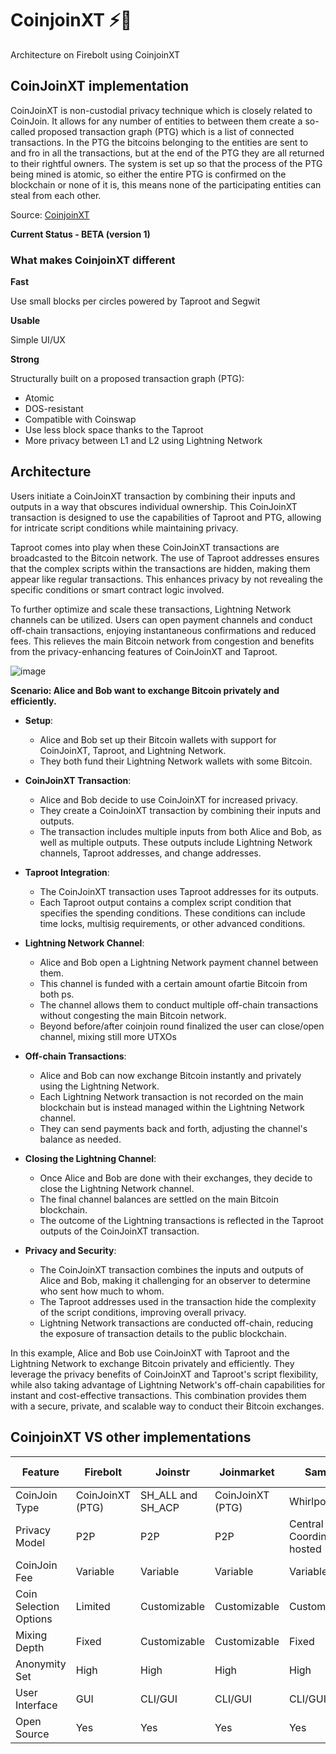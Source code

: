 # CoinjoinXT ⚡🔄

Architecture on Firebolt using CoinjoinXT

## CoinJoinXT implementation

CoinJoinXT is non-custodial privacy technique which is closely related to CoinJoin. It allows for any number of entities to between them create a so-called proposed transaction graph (PTG) which is a list of connected transactions. In the PTG the bitcoins belonging to the entities are sent to and fro in all the transactions, but at the end of the PTG they are all returned to their rightful owners. The system is set up so that the process of the PTG being mined is atomic, so either the entire PTG is confirmed on the blockchain or none of it is, this means none of the participating entities can steal from each other.

Source: [CoinjoinXT](https://en.bitcoin.it/wiki/CoinJoinXT)

**Current Status - BETA (version 1)**

### What makes CoinjoinXT different


**Fast**

Use small blocks per circles powered by Taproot and Segwit


**Usable**

Simple UI/UX


**Strong**

Structurally built on a  proposed transaction graph (PTG):

 - Atomic
 - DOS-resistant
 - Compatible with Coinswap
 - Use less block space thanks to the Taproot
 - More privacy between L1 and L2 using Lightning Network

## Architecture

Users initiate a CoinJoinXT transaction by combining their inputs and outputs in a way that obscures individual ownership. This CoinJoinXT transaction is designed to use the capabilities of Taproot and PTG, allowing for intricate script conditions while maintaining privacy.

Taproot comes into play when these CoinJoinXT transactions are broadcasted to the Bitcoin network. The use of Taproot addresses ensures that the complex scripts within the transactions are hidden, making them appear like regular transactions. This enhances privacy by not revealing the specific conditions or smart contract logic involved.

To further optimize and scale these transactions, Lightning Network channels can be utilized. Users can open payment channels and conduct off-chain transactions, enjoying instantaneous confirmations and reduced fees. This relieves the main Bitcoin network from congestion and benefits from the privacy-enhancing features of CoinJoinXT and Taproot.

![image](https://github.com/AreaLayer/CoinjoinXT/assets/135646455/27bc9bdb-7d38-46c7-b690-d401c3e0d019)


**Scenario: Alice and Bob want to exchange Bitcoin privately and efficiently.**

-  **Setup**:
   - Alice and Bob set up their Bitcoin wallets with support for CoinJoinXT, Taproot, and Lightning Network.
   - They both fund their Lightning Network wallets with some Bitcoin.

- **CoinJoinXT Transaction**:
   - Alice and Bob decide to use CoinJoinXT for increased privacy.
   - They create a CoinJoinXT transaction by combining their inputs and outputs.
   - The transaction includes multiple inputs from both Alice and Bob, as well as multiple outputs. These outputs include Lightning Network channels, Taproot addresses, and change addresses.

-  **Taproot Integration**:
   - The CoinJoinXT transaction uses Taproot addresses for its outputs.
   - Each Taproot output contains a complex script condition that specifies the spending conditions. These conditions can include time locks, multisig requirements, or other advanced conditions.

-  **Lightning Network Channel**:
   - Alice and Bob open a Lightning Network payment channel between them.
   - This channel is funded with a certain amount ofartie Bitcoin from both ps.
   - The channel allows them to conduct multiple off-chain transactions without congesting the main Bitcoin network.
   - Beyond before/after coinjoin round finalized the user can close/open channel, mixing still more UTXOs

-  **Off-chain Transactions**:
   - Alice and Bob can now exchange Bitcoin instantly and privately using the Lightning Network.
   - Each Lightning Network transaction is not recorded on the main blockchain but is instead managed within the Lightning Network channel.
   - They can send payments back and forth, adjusting the channel's balance as needed.

-  **Closing the Lightning Channel**:
   - Once Alice and Bob are done with their exchanges, they decide to close the Lightning Network channel.
   - The final channel balances are settled on the main Bitcoin blockchain.
   - The outcome of the Lightning transactions is reflected in the Taproot outputs of the CoinJoinXT transaction.

- **Privacy and Security**:
   - The CoinJoinXT transaction combines the inputs and outputs of Alice and Bob, making it challenging for an observer to determine who sent how much to whom.
   - The Taproot addresses used in the transaction hide the complexity of the script conditions, improving overall privacy.
   - Lightning Network transactions are conducted off-chain, reducing the exposure of transaction details to the public blockchain.

In this example, Alice and Bob use CoinJoinXT with Taproot and the Lightning Network to exchange Bitcoin privately and efficiently. They leverage the privacy benefits of CoinJoinXT and Taproot's script flexibility, while also taking advantage of Lightning Network's off-chain capabilities for instant and cost-effective transactions. This combination provides them with a secure, private, and scalable way to conduct their Bitcoin exchanges.

  ## CoinjoinXT VS other implementations
  

| Feature                   | Firebolt           | Joinstr            | Joinmarket         | Samourai       | Wasabi Wallet      | Mutiny Wallet | 
|---------------------------|--------------------|--------------------|--------------------|--------------------|--------------------|--------------------|
| CoinJoin Type             | CoinJoinXT (PTG)         | SH_ALL and SH_ACP  | CoinJoinXT (PTG)        | Whirlpool          | Zero Link          | LN Vortex          | 
| Privacy Model             | P2P                | P2P                | P2P                | Central Coordinator/Self hosted| Central Coordinator| P2P    |
| CoinJoin Fee              | Variable           | Variable           | Variable           | Variable           | Variable           | ?                  | 
| Coin Selection Options    | Limited            | Customizable       | Customizable       | Customizable       | Customizable       | ?                  |
| Mixing Depth              | Fixed              | Customizable       | Customizable       | Fixed              | Fixed              | ?                  |
| Anonymity Set             | High               | High               | High               | High               | Limited            | ?                  | 
| User Interface            | GUI                | CLI/GUI            | CLI/GUI            | CLI/GUI            | GUI                | ?                  | 
| Open Source               | Yes                | Yes                | Yes                | Yes                | Yes                | Yes                | 
```
